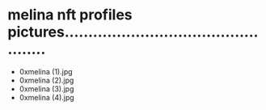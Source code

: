 # melina nft profiles pictures.................................................
- 0xmelina (1).jpg
- 0xmelina (2).jpg
- 0xmelina (3).jpg
- 0xmelina (4).jpg
